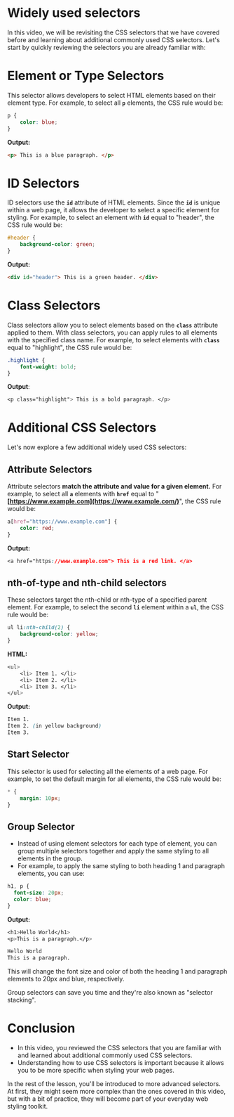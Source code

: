 # Widely used selectors

In this video, we will be revisiting the CSS selectors that we have covered before and learning about additional commonly used CSS selectors. Let's start by quickly reviewing the selectors you are already familiar with:

# Element or Type Selectors

This selector allows developers to select HTML elements based on their element type. For example, to select all **`p`** elements, the CSS rule would be:

```css
p {
    color: blue;
}
```

**Output:**

```html
<p> This is a blue paragraph. </p>
```

# ID Selectors

ID selectors use the **`id`** attribute of HTML elements. Since the **`id`** is unique within a web page, it allows the developer to select a specific element for styling. For example, to select an element with **`id`** equal to "header", the CSS rule would be:

```css
#header {
    background-color: green;
}
```

**Output:**

```html
<div id="header"> This is a green header. </div>
```

# Class Selectors

Class selectors allow you to select elements based on the **`class`** attribute applied to them. With class selectors, you can apply rules to all elements with the specified class name. For example, to select elements with **`class`** equal to "highlight", the CSS rule would be:

```css
.highlight {
    font-weight: bold;
}
```

**Output**:

```css
<p class="highlight"> This is a bold paragraph. </p>
```

# Additional CSS Selectors

Let's now explore a few additional widely used CSS selectors:

## Attribute Selectors

Attribute selectors **match the attribute and value for a given element.** For example, to select all **`a`** elements with **`href`** equal to "**[https://www.example.com](https://www.example.com/)**", the CSS rule would be:

```css
a[href="https://www.example.com"] {
    color: red;
}
```

**Output:**

```css
<a href="https://www.example.com"> This is a red link. </a>
```

## nth-of-type and nth-child selectors

These selectors target the nth-child or nth-type of a specified parent element. For example, to select the second **`li`** element within a **`ul`**, the CSS rule would be:

```css
ul li:nth-child(2) {
    background-color: yellow;
}
```

**HTML:**

```css
<ul>
    <li> Item 1. </li>
    <li> Item 2. </li>
    <li> Item 3. </li>
</ul>
```

**Output:**

```css
Item 1. 
Item 2. (in yellow background)
Item 3.
```

## Start Selector

This selector is used for selecting all the elements of a web page. For example, to set the default margin for all elements, the CSS rule would be:

```css
* {
    margin: 10px;
}
```

## Group Selector

- Instead of using element selectors for each type of element, you can group multiple selectors together and apply the same styling to all elements in the group.
- For example, to apply the same styling to both heading 1 and paragraph elements, you can use:

```css
h1, p {
  font-size: 20px;
  color: blue;
}
```

**Output:**

```css
<h1>Hello World</h1>
<p>This is a paragraph.</p>

Hello World
This is a paragraph.
```

This will change the font size and color of both the heading 1 and paragraph elements to 20px and blue, respectively.

Group selectors can save you time and they're also known as "selector stacking".

# Conclusion

- In this video, you reviewed the CSS selectors that you are familiar with and learned about additional commonly used CSS selectors.
- Understanding how to use CSS selectors is important because it allows you to be more specific when styling your web pages.

In the rest of the lesson, you'll be introduced to more advanced selectors. At first, they might seem more complex than the ones covered in this video, but with a bit of practice, they will become part of your everyday web styling toolkit.
